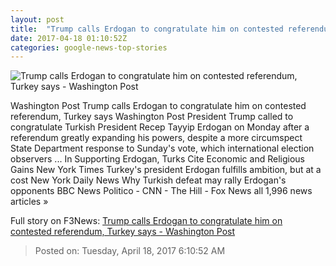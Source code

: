 ```yaml
---
layout: post
title:  "Trump calls Erdogan to congratulate him on contested referendum, Turkey says - Washington Post"
date: 2017-04-18 01:10:52Z
categories: google-news-top-stories
---
```


![Trump calls Erdogan to congratulate him on contested referendum, Turkey says - Washington Post](https://img.washingtonpost.com/rf/image_1484w/2010-2019/WashingtonPost/2017/04/17/National-Security/Images/APTOPIX_Turkey_Referendum_45830-86dae.jpg)

Washington Post Trump calls Erdogan to congratulate him on contested referendum, Turkey says Washington Post President Trump called to congratulate Turkish President Recep Tayyip Erdogan on Monday after a referendum greatly expanding his powers, despite a more circumspect State Department response to Sunday's vote, which international election observers ... In Supporting Erdogan, Turks Cite Economic and Religious Gains New York Times Turkey's president Erdogan fulfills ambition, but at a cost New York Daily News Why Turkish defeat may rally Erdogan's opponents BBC News Politico - CNN - The Hill - Fox News all 1,996 news articles »


Full story on F3News: [Trump calls Erdogan to congratulate him on contested referendum, Turkey says - Washington Post](http://www.f3nws.com/n/3Ppd2G)

> Posted on: Tuesday, April 18, 2017 6:10:52 AM
